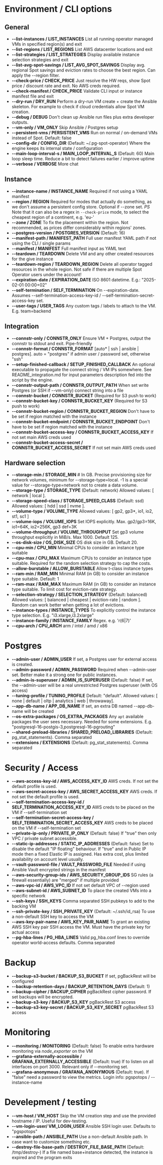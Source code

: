 # Environment / CLI options

## General

* **--list-instances / LIST_INSTANCES** List all running operator managed VMs in specified region(s) and exit
* **--list-regions / LIST_REGIONS** List AWS datacenter locations and exit
* **--list-strategies / LIST_STRATEGIES** Display available instance selection strategies and exit
* **--list-avg-spot-savings / LIST_AVG_SPOT_SAVINGS** Display avg. regional Spot savings and eviction rates to choose the best region. Can apply the --region filter.
* **--check-price / CHECK_PRICE** Just resolve the HW reqs, show Spot price / discount rate and exit. No AWS creds required.
* **--check-manifest / CHECK_PRICE** Validate CLI input or instance manifest file and exit
* **--dry-run / DRY_RUN** Perform a dry-run VM create + create the Ansible skeleton. For example to check if cloud credentials allow Spot VM creation.
* **--debug / DEBUG** Don't clean up Ansible run files plus extra developer outputs.
* **--vm-only / VM_ONLY** Skip Ansible / Postgres setup
* **--persistent-vms / PERSISTENT_VMS** Run on normal / on-demand VMs instead of Spot. Default: false
* **--config-dir / CONFIG_DIR** (Default: ~/.pg-spot-operator) Where the engine keeps its internal state / configuration
* **--main-loop-interval-s / MAIN_LOOP_INTERVAL_S** (Default: 60)  Main loop sleep time. Reduce a bit to detect failures earlier / improve uptime
* **--verbose / VERBOSE** More chat

## Instance

* **--instance-name / INSTANCE_NAME** Required if not using a YAML manifest
* **--region / REGION** Required for modes that actually do something, as we don't assume a persistent config store. Optional if --zone set.
  *PS* Note that it can also be a regex in `--check-price` mode, to select the cheapest region of a continent, e.g. 'eu-'
* **--zone / ZONE** To fix the placement within the region. Not recommended, as prices differ considerably within regions' zones.
* **--postgres-version / POSTGRES_VERSION** (Default: 16)
* **--manifest-path / MANIFEST_PATH** Full user manifest YAML path if not using the CLI / single params
* **--manifest / MANIFEST** Full manifest input as YAML text
* **--teardown / TEARDOWN** Delete VM and any other created resources for the give instance
* **--teardown-region / TEARDOWN_REGION** Delete all operator tagged resources in the whole region. Not safe if there are multiple Spot Operator users under the account!
* **--expiration-date / EXPIRATION_DATE** ISO 8601 datetime. E.g.: "2025-02-01 00:00+02"
* **--self-termination / SELF_TERMINATION** On --expiration-date. Assumes --self-termination-access-key-id / --self-termination-secret-access-key set.
* **--user-tags / USER_TAGS** Any custom tags / labels to attach to the VM. E.g. team=backend

## Integration

* **--connstr-only / CONNSTR_ONLY** Ensure VM + Postgres, output the connstr to stdout and exit. Pipe-friendly
* **--connstr-format / CONNSTR_FORMAT** \[auto* | ssh | ansible | postgres\]. auto = "postgres" if admin user / password set, otherwise "ssh"
* **--setup-finished-callback / SETUP_FINISHED_CALLBACK** An optional executable to propagate the connect string / VM IPs somewhere.
  See README_integration.md for input parameters description fed into the script by the engine.  
* **--connstr-output-path / CONNSTR_OUTPUT_PATH** When set write Postgres (or SSH if --vm-only) connect string into a file
* **--connstr-bucket / CONNSTR_BUCKET** (Required for S3 push to work)
* **--connstr-bucket-key / CONNSTR_BUCKET_KEY** (Required for S3 push to work)
* **--connstr-bucket-region / CONNSTR_BUCKET_REGION** Don't have to be set if region matched with the instance
* **--connstr-bucket-endpoint / CONNSTR_BUCKET_ENDPOINT** Don't have to be set if region matched with the instance
* **--connstr-bucket-access-key / CONNSTR_BUCKET_ACCESS_KEY** If not set main AWS creds used
* **--connstr-bucket-access-secret / CONNSTR_BUCKET_ACCESS_SECRET** If not set main AWS creds used

## Hardware selection

* **--storage-min / STORAGE_MIN** # In GB. Precise provisioning size for network volumes, minimum for --storage-type=local. -1 is a special value for --storage-type=network not to create a data volume.
* **--storage-type / STORAGE_TYPE** (Default: network) Allowed values: \[ network | local \].
* **--storage-speed-class / STORAGE_SPEED_CLASS** (Default: ssd) Allowed values: \[ hdd | ssd | nvme \].
* **--volume-type / VOLUME_TYPE** Allowed values: \[ gp2, gp3\*, io1, io2, st1, sc1 \]
* **--volume-iops / VOLUME_IOPS** Set IOPS explicitly. Max. gp2/gp3=16K, io1=64K, io2=256K, gp3 def=3K
* **--volume-throughput / VOLUME_THROUGHPUT** Set gp3 volume throughput explicitly in MiB/s. Max 1000. Default 125.
* **--os-disk-size / OS_DISK_SIZE** OS disk size in GB. Default 20.
* **--cpu-min / CPU_MIN** Minimal CPUs to consider an instance type suitable
* **--cpu-max / CPU_MAX** Maximum CPUs to consider an instance type suitable. Required for the random selection strategy to cap the costs. 
* **--allow-burstable / ALLOW_BURSTABLE** Allow t-class instance types
* **--ram-min / RAM_MIN** Minimal RAM (in GB) to consider an instance type suitable. Default: 1
* **--ram-max / RAM_MAX** Maximum RAM (in GB) to consider an instance type suitable. To limit cost for eviction-rate strategy.
* **--selection-strategy / SELECTION_STRATEGY** (Default: balanced) Allowed values: \[ balanced | cheapest | eviction-rate | random \]. Random can work better when getting a lot of evictions. 
* **--instance-types / INSTANCE_TYPES** To explicitly control the instance type selection. E.g. "i3.xlarge,i3.2xlarge"
* **--instance-family / INSTANCE_FAMILY** Regex. e.g. 'r(6|7)'
* **--cpu-arch / CPU_ARCH** arm / intel / amd / x86

# Postgres

* **--admin-user / ADMIN_USER** If set, a Postgres user for external access is created.
* **--admin-password / ADMIN_PASSWORD** Required when --admin-user set. Better make it a strong one for public instances.
* **--admin-is-superuser / ADMIN_IS_SUPERUSER** (Default: false) If set, the --admin-user will be a real unrestricted Postgres superuser (with OS access)
* **--tuning-profile / TUNING_PROFILE** Default: "default". Allowed values: \[ none | default | oltp | analytics | web | throwaway\].
* **--app-db-name / APP_DB_NAME** If set, an extra DB named --app-db-name will be created 
* **--os-extra-packages / OS_EXTRA_PACKAGES** Any `apt` available packages the user sees necessary. Needed for some extensions. E.g. "postgresql-16-postgis-3,postgresql-16-pgrouting"
* **--shared-preload-libraries / SHARED_PRELOAD_LIBRARIES** (Default: pg_stat_statements). Comma separated
* **--extensions / EXTENSIONS** (Default: pg_stat_statements). Comma separated

# Security / Access

* **--aws-access-key-id / AWS_ACCESS_KEY_ID** AWS creds. If not set the default profile is used.  
* **--aws-secret-access-key / AWS_SECRET_ACCESS_KEY** AWS creds. If not set the default profile is used.
* **--self-termination-access-key-id / SELF_TERMINATION_ACCESS_KEY_ID** AWS creds to be placed on the VM if --self-termination set
* **--self-termination-secret-access-key / SELF_TERMINATION_SECRET_ACCESS_KEY** AWS creds to be placed on the VM if --self-termination set
* **--private-ip-only / PRIVATE_IP_ONLY** (Default: false) If "true" then only VPC / private subnet accessible.
* **--static-ip-addresses / STATIC_IP_ADDRESSES** (Default: false) Set to disable the default "IP floating" behaviour. If "true" and in Public IP mode then a fixed Elastic IP is assigned. Has extra cost, plus limited availability on account level usually.
* **--vault-password-file / VAULT_PASSWORD_FILE** Needed if using Ansible Vault encrypted strings in the manifest
* **--aws-security-group-ids / AWS_SECURITY_GROUP_IDS** SG rules (a firewall essentially) are "merged" if multiple provided
* **--aws-vpc-id / AWS_VPC_ID** If not set default VPC of --region used
* **--aws-subnet-id / AWS_SUBNET_ID** To place the created VMs into a specific network
* **--ssh-keys / SSH_KEYS** Comma separated SSH pubkeys to add to the backing VM
* **--ssh-private-key / SSH_PRIVATE_KEY** (Default: ~/.ssh/id_rsa) To use a non-default SSH key to access the VM
* **--aws-key-pair-name / AWS_KEY_PAIR_NAME** To grant an existing AWS SSH key pair SSH access the VM. Must have the private key for actual access
* **--pg-hba-lines / PG_HBA_LINES** Valid pg_hba.conf lines to override operator world-access defaults. Comma separated

# Backup

* **--backup-s3-bucket / BACKUP_S3_BUCKET** If set, pgBackRest will be configured
* **--backup-retention-days / BACKUP_RETENTION_DAYS** (Default: 1)
* **--backup-cipher / BACKUP_CIPHER** pgBackRest cipher password. If set backups will be encrypted.
* **--backup-s3-key / BACKUP_S3_KEY** pgBackRest S3 access
* **--backup-s3-key-secret / BACKUP_S3_KEY_SECRET** pgBackRest S3 access

# Monitoring

* **--monitoring / MONITORING** (Default: false) To enable extra hardware monitoring via *node_exporter* on the VM
* **--grafana-externally-accessible / GRAFANA_EXTERNALLY_ACCESSIBLE** (Default: true) If to listen on all interfaces on port 3000. Relevant only if --monitoring set.
* **--grafana-anonymous / GRAFANA_ANONYMOUS** (Default: true). If "false" need a password to view the metrics. Login info: pgspotops / --instance-name

# Develepment / testing

* **--vm-host / VM_HOST** Skip the VM creation step and use the provided hostname / IP. Useful for dev-testing.
* **--vm-login-user/ VM_LOGIN_USER** Ansible SSH login user. Defaults to "pgspotops"
* **--ansible-path / ANSIBLE_PATH** Use a non-default Ansible path. In case want to customize something etc.
* **--destroy-file-base-path / DESTROY_FILE_BASE_PATH** (Default: /tmp/destroy-) If a file named base+instance detected, the instance is expired and the program exits
